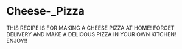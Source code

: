 # Cheese-_Pizza

THIS RECIPE IS FOR MAKING A CHEESE PIZZA AT HOME! FORGET DELIVERY AND MAKE A DELICOUS PIZZA IN YOUR OWN KITCHEN! ENJOY!!